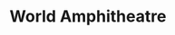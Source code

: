 ---
pid: CH511
title: World Amphitheatre
location_transcription: Love Park
zipcode: '19002'
outside_phl: 'Ambler PA '
neighborhood: 
age: '34'
age_range: 30-39
instagram: 
image_file_name: CH_511.jpg
proposal_transcription: 
topic: Art
topic_summary: '0'
type: Space,Performance
keywords_other: 
credit: mylz84@hotmail.com
image_labels: World Amphitheatre
twitter: 
facebook: 
permalink: "/monuments/ch511/"
layout: item-page
---